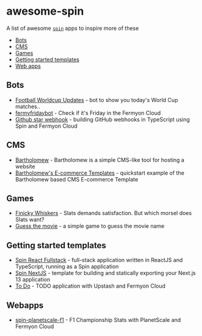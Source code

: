 # awesome-spin

A list of awesome [`spin`](https://www.fermyon.com/spin) apps to inspire more of these

- [Bots](#bots)
- [CMS](#cms)
- [Games](#games)
- [Getting started templates](#getting-started-templates)
- [Web apps](#webapps)


## Bots

- [Football Worldcup Updates](https://github.com/mikkelhegn/wc-bot-spin-js) - bot to show you today's World Cup matches..
- [fermyfridaybot](https://github.com/mikkelhegn/fermyfridaybot) - Check if it's Friday in the Fermyon Cloud
- [Github star webhook](https://github.com/radu-matei/spin-github-star-webhook) - building GitHub webhooks in TypeScript using Spin and Fermyon Cloud


## CMS

- [Bartholomew](https://github.com/fermyon/bartholomew) - Bartholomew is a simple CMS-like tool for hosting a website
- [Bartholomew's E-commerce Templates](https://github.com/coderoflagos/e-commerce-template) - quickstart example of the Bartholomew based CMS E-commerce Template

## Games

- [Finicky Whiskers](https://github.com/fermyon/finicky-whiskers) - Slats demands satisfaction. But which morsel does Slats want?
- [Guess the movie](https://github.com/rajatjindal/bollywood-wasm) - a simple game to guess the movie name

## Getting started templates

- [Spin React Fullstack](https://github.com/radu-matei/spin-react-fullstack) - full-stack application written in ReactJS and TypeScript, running as a Spin application
- [Spin NextJS](https://github.com/radu-matei/spin-nextjs) - template for building and statically exporting your Next.js 13 application
- [To Do](https://github.com/radu-matei/spin-upstash-todo) - TODO application with Upstash and Fermyon Cloud

## Webapps

- [spin-planetscale-f1](https://github.com/radu-matei/spin-planetscale-f1) - F1 Championship Stats with PlanetScale and Fermyon Cloud



